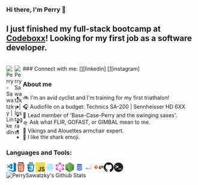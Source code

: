 ### Hi there, I'm Perry 👋
## I just finished my full-stack bootcamp at [Codeboxx][codeboxx]! Looking for my first job as a software developer.
<br />
### Connect with me:
[<img align="left" alt="Perry-Sawatzky | LinkedIn" width="22px" src="https://cdn.jsdelivr.net/npm/simple-icons@v3/icons/linkedin.svg" />][linkedin]
[<img align="left" alt="PerrySawatzky | Instagram" width="22px" src="https://cdn.jsdelivr.net/npm/simple-icons@v3/icons/instagram.svg" />][instagram]

### About me
- 🚲 I'm an avid cyclist and I'm training for my first triathalon! 
- 🎧 Audiofile on a budget: Technics SA-200 | Sennheisser HD 6XX
- 🎷 Lead member of 'Base-Case-Perry and the swinging saxes'.
- 🛸 Ask what FLIR, GOFAST, or GIMBAL mean to me.
- 🏈 Vikings and Alouettes armchair expert.
- 🦈 I like the shark emoji.

### Languages and Tools:

<img align="left" alt="Visual Studio Code" width="26px" src="https://raw.githubusercontent.com/github/explore/80688e429a7d4ef2fca1e82350fe8e3517d3494d/topics/visual-studio-code/visual-studio-code.png" />
<img align="left" alt="HTML5" width="26px" src="https://raw.githubusercontent.com/github/explore/80688e429a7d4ef2fca1e82350fe8e3517d3494d/topics/html/html.png" />
<img align="left" alt="CSS3" width="26px" src="https://raw.githubusercontent.com/github/explore/80688e429a7d4ef2fca1e82350fe8e3517d3494d/topics/css/css.png" />
<img align="left" alt="JavaScript" width="26px" src="https://raw.githubusercontent.com/github/explore/80688e429a7d4ef2fca1e82350fe8e3517d3494d/topics/javascript/javascript.png" />
<img align="left" alt="React" width="26px" src="https://raw.githubusercontent.com/github/explore/80688e429a7d4ef2fca1e82350fe8e3517d3494d/topics/react/react.png" />
<img align="left" alt="GraphQL" width="26px" src="https://raw.githubusercontent.com/github/explore/80688e429a7d4ef2fca1e82350fe8e3517d3494d/topics/graphql/graphql.png" />
<img align="left" alt="Node.js" width="26px" src="https://raw.githubusercontent.com/github/explore/80688e429a7d4ef2fca1e82350fe8e3517d3494d/topics/nodejs/nodejs.png" />
<img align="left" alt="SQL" width="26px" src="https://raw.githubusercontent.com/github/explore/80688e429a7d4ef2fca1e82350fe8e3517d3494d/topics/sql/sql.png" />
<img align="left" alt="MySQL" width="26px" src="https://raw.githubusercontent.com/github/explore/80688e429a7d4ef2fca1e82350fe8e3517d3494d/topics/mysql/mysql.png" />
<img align="left" alt="Git" width="26px" src="https://raw.githubusercontent.com/github/explore/80688e429a7d4ef2fca1e82350fe8e3517d3494d/topics/git/git.png" />
<img align="left" alt="GitHub" width="26px" src="https://raw.githubusercontent.com/github/explore/78df643247d429f6cc873026c0622819ad797942/topics/github/github.png" />
<img align="left" alt="Terminal" width="26px" src="https://raw.githubusercontent.com/github/explore/80688e429a7d4ef2fca1e82350fe8e3517d3494d/topics/terminal/terminal.png" />

<img align="left" alt="PerrySawatzky's Github Stats" src="https://github-readme-stats.vercel.app/api?username=PerrySawatzky&show_icons=true&hide_border=true" />


[codeboxx]: https://codeboxx.biz/
[linkedin]: www.linkedin.com/in/perry-sawatzky
[instagram]:https://www.instagram.com/perry.sawatzky/
<!--
**PerrySawatzky/PerrySawatzky** is a ✨ _special_ ✨ repository because its `README.md` (this file) appears on your GitHub profile.

Here are some ideas to get you started:

- 🔭 I’m currently working on ...
- 🌱 I’m currently learning ...
- 👯 I’m looking to collaborate on ...
- 🤔 I’m looking for help with ...
- 💬 Ask me about ...
- 📫 How to reach me: Sawatzky.Perry@Gmail.com
- ⚡ Fun fact: ...
-->
